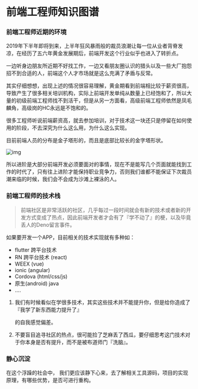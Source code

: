 # 前端工程师知识图谱
### 前端工程师近期的环境

2019年下半年即将到来，上半年狂风暴雨般的裁员浪潮让每一位从业者背脊发凉，在经历了五六年黄金发展期后，前端开发这个行业似乎也进入了转折点。

一边听身边朋友所近期不好找工作，一边又看朋友圈认识的猎头以及一些大厂抱怨招不到合适的人，前端这个人才市场就是这么充满了矛盾与反常。

其实仔细想想，出现上述的情况很容易理解，黄金期看到前端相比较于薪资很高，导致产生了很多相关培训机构，实际上前端开发单纯从数量上已经饱和了，所以大量的初级前端工程师找不到活干，但是从另一方面看，高级前端工程师依然是凤毛麟角，高级岗的HC永远是不饱和的。

很多工程师听说前端薪资高，就去参加培训，对于技术这一块还只是停留在如何使用的阶段，不去深究为什么这么用，为什么这么实现。

目前前端人员的分布是金子塔形的，而且是底部比较长的金字塔形状。

![img](https://imgoss.bfrontend.com/2019-06-28-130337.png)

所以进阶是大部分前端开发必须要面对的事情，现在不是能写几个页面就能找到工作的时代了，只有往上进阶才能保持职业竞争力，否则我们谁都不能保证下次裁员潮来临的时候，我们会不会成为沙滩上裸泳的人。

### 前端工程师的技术栈

> 前端社区是非常活跃的社区，几乎每过一段时间就会有新的技术或者新的开发方式变成了热点，因此前端开发者才会有了『学不动了』的梗，以及毕竟丢人的Deno留言事件。

如果要开发一个APP，目前相关的技术实现就有多种如：

* flutter 跨平台技术
* RN 跨平台技术 (react)
* WEEX (vue)
* ionic (angular)
* Cordova (html/css/js)
* 原生(android)  java
* ….

1. 我们有时候看似在学很多技术，其实这些技术并不能提升你，但是给你造成了 『我学了新东西能力提升了』

   的自我感觉偏差。

2. 不要盲目追寻社区的热点，很可能捡了芝麻丢了西瓜，要仔细思考这门技术对于你本身是否有提升，而不是被布道师门『洗脑』。

### 静心沉淀

在这个浮躁的社会中， 我们更应该静下心来，去了解相关工具源码，项目的实现原理，有哪些优势，是否可进行重构。
